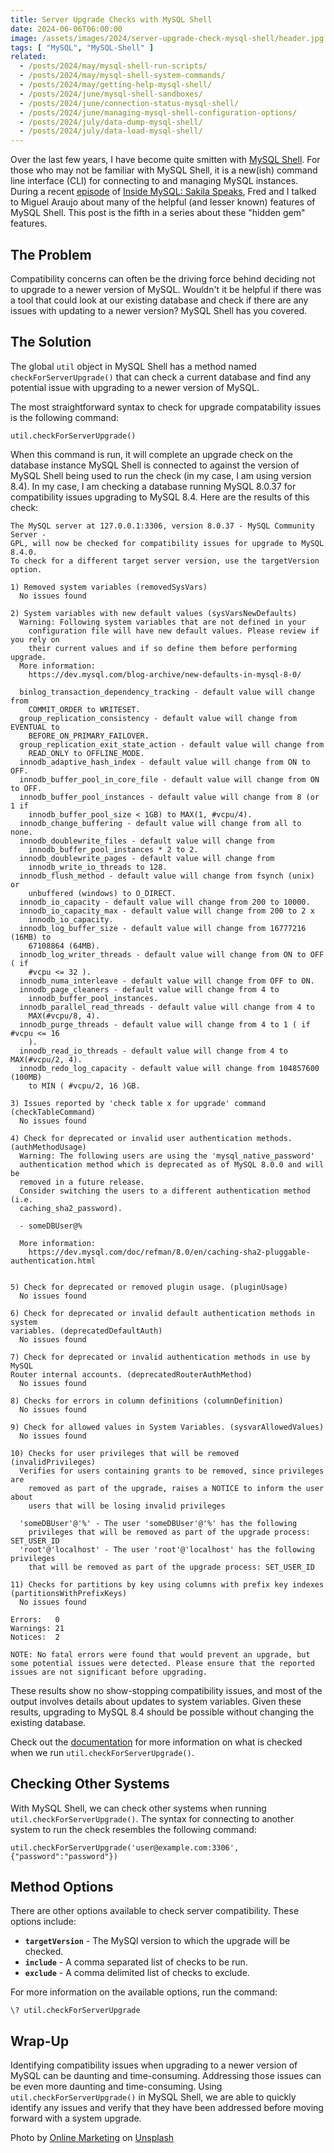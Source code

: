 ```yaml
---
title: Server Upgrade Checks with MySQL Shell
date: 2024-06-06T06:00:00
image: /assets/images/2024/server-upgrade-check-mysql-shell/header.jpg
tags: [ "MySQL", "MySQL-Shell" ]
related:
  - /posts/2024/may/mysql-shell-run-scripts/
  - /posts/2024/may/mysql-shell-system-commands/
  - /posts/2024/may/getting-help-mysql-shell/
  - /posts/2024/june/mysql-shell-sandboxes/
  - /posts/2024/june/connection-status-mysql-shell/
  - /posts/2024/june/managing-mysql-shell-configuration-options/
  - /posts/2024/july/data-dump-mysql-shell/
  - /posts/2024/july/data-load-mysql-shell/
---
```


Over the last few years, I have become quite smitten with [MySQL Shell](https://dev.mysql.com/doc/mysql-shell/8.0/en/). For those who may not be familiar with MySQL Shell, it is a new(ish) command line interface (CLI) for connecting to and managing MySQL instances. During a recent [episode](https://insidemysql.libsyn.com/mysql-shell-does-all-the-things) of [Inside MySQL: Sakila Speaks](https://insidemysql.libsyn.com/), Fred and I talked to Miguel Araujo about many of the helpful (and lesser known) features of MySQL Shell. This post is the fifth in a series about these "hidden gem" features.

## The Problem

Compatibility concerns can often be the driving force behind deciding not to upgrade to a newer version of MySQL. Wouldn't it be helpful if there was a tool that could look at our existing database and check if there are any issues with updating to a newer version? MySQL Shell has you covered.

## The Solution

The global `util` object in MySQL Shell has a method named `checkForServerUpgrade()` that can check a current database and find any potential issue with upgrading to a newer version of MySQL.

The most straightforward syntax to check for upgrade compatability issues is the following command:

```shell
util.checkForServerUpgrade()
```

When this command is run, it will complete an upgrade check on the database instance MySQL Shell is connected to against the version of MySQL Shell being used to run the check (in my case, I am using version 8.4). In my case, I am checking a database running MySQL 8.0.37 for compatibility issues upgrading to MySQL 8.4. Here are the results of this check:

```text
The MySQL server at 127.0.0.1:3306, version 8.0.37 - MySQL Community Server -
GPL, will now be checked for compatibility issues for upgrade to MySQL 8.4.0.
To check for a different target server version, use the targetVersion option.

1) Removed system variables (removedSysVars)
  No issues found

2) System variables with new default values (sysVarsNewDefaults)
  Warning: Following system variables that are not defined in your
    configuration file will have new default values. Please review if you rely on
    their current values and if so define them before performing upgrade.
  More information:
    https://dev.mysql.com/blog-archive/new-defaults-in-mysql-8-0/

  binlog_transaction_dependency_tracking - default value will change from
    COMMIT_ORDER to WRITESET.
  group_replication_consistency - default value will change from EVENTUAL to
    BEFORE_ON_PRIMARY_FAILOVER.
  group_replication_exit_state_action - default value will change from
    READ_ONLY to OFFLINE_MODE.
  innodb_adaptive_hash_index - default value will change from ON to OFF.
  innodb_buffer_pool_in_core_file - default value will change from ON to OFF.
  innodb_buffer_pool_instances - default value will change from 8 (or 1 if
    innodb_buffer_pool_size < 1GB) to MAX(1, #vcpu/4).
  innodb_change_buffering - default value will change from all to none.
  innodb_doublewrite_files - default value will change from
    innodb_buffer_pool_instances * 2 to 2.
  innodb_doublewrite_pages - default value will change from
    innodb_write_io_threads to 128.
  innodb_flush_method - default value will change from fsynch (unix) or
    unbuffered (windows) to O_DIRECT.
  innodb_io_capacity - default value will change from 200 to 10000.
  innodb_io_capacity_max - default value will change from 200 to 2 x
    innodb_io_capacity.
  innodb_log_buffer_size - default value will change from 16777216 (16MB) to
    67108864 (64MB).
  innodb_log_writer_threads - default value will change from ON to OFF ( if
    #vcpu <= 32 ).
  innodb_numa_interleave - default value will change from OFF to ON.
  innodb_page_cleaners - default value will change from 4 to
    innodb_buffer_pool_instances.
  innodb_parallel_read_threads - default value will change from 4 to
    MAX(#vcpu/8, 4).
  innodb_purge_threads - default value will change from 4 to 1 ( if #vcpu <= 16
    ).
  innodb_read_io_threads - default value will change from 4 to MAX(#vcpu/2, 4).
  innodb_redo_log_capacity - default value will change from 104857600 (100MB)
    to MIN ( #vcpu/2, 16 )GB.

3) Issues reported by 'check table x for upgrade' command (checkTableCommand)
  No issues found

4) Check for deprecated or invalid user authentication methods.
(authMethodUsage)
  Warning: The following users are using the 'mysql_native_password'
  authentication method which is deprecated as of MySQL 8.0.0 and will be
  removed in a future release.
  Consider switching the users to a different authentication method (i.e.
  caching_sha2_password).

  - someDBUser@%

  More information:
    https://dev.mysql.com/doc/refman/8.0/en/caching-sha2-pluggable-authentication.html


5) Check for deprecated or removed plugin usage. (pluginUsage)
  No issues found

6) Check for deprecated or invalid default authentication methods in system
variables. (deprecatedDefaultAuth)
  No issues found

7) Check for deprecated or invalid authentication methods in use by MySQL
Router internal accounts. (deprecatedRouterAuthMethod)
  No issues found

8) Checks for errors in column definitions (columnDefinition)
  No issues found

9) Check for allowed values in System Variables. (sysvarAllowedValues)
  No issues found

10) Checks for user privileges that will be removed (invalidPrivileges)
  Verifies for users containing grants to be removed, since privileges are
    removed as part of the upgrade, raises a NOTICE to inform the user about
    users that will be losing invalid privileges

  'someDBUser'@'%' - The user 'someDBUser'@'%' has the following
    privileges that will be removed as part of the upgrade process: SET_USER_ID
  'root'@'localhost' - The user 'root'@'localhost' has the following privileges
    that will be removed as part of the upgrade process: SET_USER_ID

11) Checks for partitions by key using columns with prefix key indexes
(partitionsWithPrefixKeys)
  No issues found

Errors:   0
Warnings: 21
Notices:  2

NOTE: No fatal errors were found that would prevent an upgrade, but some potential issues were detected. Please ensure that the reported issues are not significant before upgrading.
```

These results show no show-stopping compatibility issues, and most of the output involves details about updates to system variables. Given these results, upgrading to MySQL 8.4 should be possible without changing the existing database.

Check out the [documentation](https://dev.mysql.com/doc/mysql-shell/8.4/en/mysql-shell-utilities-upgrade.html#mysql-utilities-upgrade-checks) for more information on what is checked when we run `util.checkForServerUpgrade()`.

## Checking Other Systems

With MySQL Shell, we can check other systems when running `util.checkForServerUpgrade()`. The syntax for connecting to another system to run the check resembles the following command:

```shell
util.checkForServerUpgrade('user@example.com:3306', {"password":"password"})
```

## Method Options

There are other options available to check server compatibility. These options include:

* **`targetVersion`** - The MySQl version to which the upgrade will be checked.
* **`include`** - A comma separated list of checks to be run.
* **`exclude`** - A comma delimited list of checks to exclude.

For more information on the available options, run the command:

```shell
\? util.checkForServerUpgrade
```

## Wrap-Up

Identifying compatibility issues when upgrading to a newer version of MySQL can be daunting and time-consuming. Addressing those issues can be even more daunting and time-consuming. Using `util.checkForServerUpgrade()` in MySQL Shell, we are able to quickly identify any issues and verify that they have been addressed before moving forward with a system upgrade.

Photo by <a href="https://unsplash.com/@impulsq?utm_content=creditCopyText&utm_medium=referral&utm_source=unsplash">Online Marketing</a> on <a href="https://unsplash.com/photos/doctor-holding-red-stethoscope-hIgeoQjS_iE?utm_content=creditCopyText&utm_medium=referral&utm_source=unsplash">Unsplash</a>
  